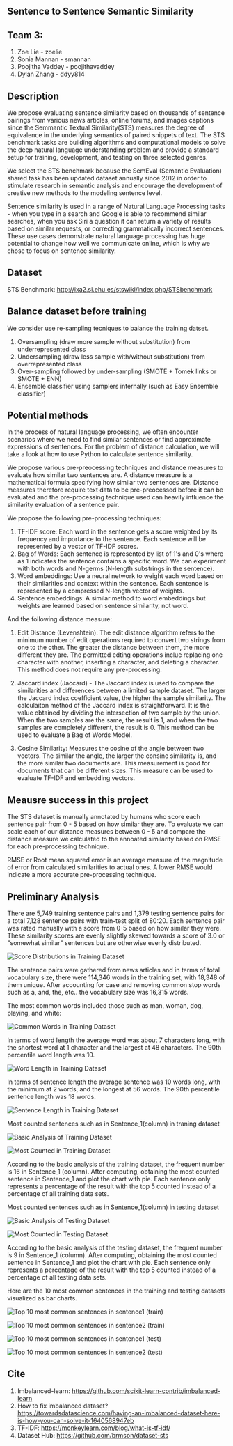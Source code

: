 ## Sentence to Sentence Semantic Similarity

## Team 3:
1. Zoe Lie - zoelie
2. Sonia Mannan - smannan
3. Poojitha Vaddey - poojithavaddey
4. Dylan Zhang - ddyy814

## Description
We propose evaluating sentence similarity based on thousands of sentence pairings from various news articles, 
online forums, and images captions since the Semmantic Textual Similarity(STS) measures the degree of equivalence
in the underlying semantics of paired snippets of text. The STS benchmark tasks are building algorithms and computational models to solve the 
deep natural language understanding problem and provide a standard setup for training, development, and testing on three selected genres.

We select the STS benchmark because the SemEval (Semantic Evaluation) shared task has been updated dataset annually since 2012 in order to stimulate research in semantic 
analysis and encourage the development of creative new methods to the modeling sentence level.

Sentence similarity is used in a range of Natural Language Processing tasks - when you type in a search and Google is able to recommend similar searches, when you ask 
Siri a question it can return a variety of results based on similar requests, or correcting grammatically incorrect sentences. These use cases demonstrate natural 
language processing has huge potential to change how well we communicate online, which is why we chose to focus on sentence similarity.


## Dataset
STS Benchmark: http://ixa2.si.ehu.es/stswiki/index.php/STSbenchmark

## Balance dataset before training

We consider use re-sampling tecniques to balance the training datset.

1. Oversampling (draw more sample without substitution) from underrepresented class
2. Undersampling (draw less sample with/without substitution) from overrepresented class
3. Over-sampling followed by under-sampling (SMOTE + Tomek links or SMOTE + ENN)
4. Ensemble classifier using samplers internally (such as Easy Ensemble classifier)

## Potential methods
In the process of natural language processing, we often encounter scenarios where we need to find similar sentences or find approximate expressions of sentences.
For the problem of distance calculation, we will take a look at how to use Python to calculate sentence similarity.

We propose various pre-preocessing techniques and distance measures to evaluate how similar two sentences are. A distance measure is a mathematical formula specifying
how similar two sentences are. Distance measures therefore require text data to be pre-preocessed before it can be evaluated and the pre-processing technique used can
heavily influence the similarity evaluation of a sentence pair.

We propose the following pre-processing techniques:

1. TF-IDF score: Each word in the sentence gets a score weighted by its frequency and importance to the sentence. Each sentence will be represented by a vector of TF-IDF scores.
2. Bag of Words: Each sentence is represented by list of 1's and 0's where as 1 indicates the sentence contains a specific word. We can experiment with both words and
N-germs (N-length substrings in the sentence).
3. Word embeddings: Use a neural network to weight each word based on their similarities and context within the sentence. Each sentence is represented by a compressed 
N-length vector of weights.
4. Sentence embeddings: A similar method to word embeddings but weights are learned based on sentence similarity, not word.

And the following distance measure:
1. Edit Distance (Levenshtein): The edit distance algorithm refers to the minimum number of edit operations required to convert two strings from one to the other.
The greater the distance between them, the more different they are. The permitted edting operations inclue replacing one character with another, inserting a character, and deleting a character. This method does not require any pre-processing.

2. Jaccard index (Jaccard) - The Jaccard index is used to compare the similarities and differences between a limited sample dataset. The larger the Jaccard index coefficient
value, the higher the sample similarity. The calculaiton method of the Jaccard index is straightforward. It is the value obtained by dividing the intersection
of two sample by the union. When the two samples are the same, the result is 1, and when the two samples are completely different, the result is 0. This method can be
used to evaluate a Bag of Words Model.

3. Cosine Similarity: Measures the cosine of the angle between two vectors. The similar the angle, the larger the consine similarity is, and the more similar two documents are.
This measurement is good for documents that can be different sizes. This measure can be used to evaluate TF-IDF and embedding vectors.

## Meausre success in this project

The STS dataset is manually annotated by humans who score each sentence pair from 0 - 5 based on how similar they are. To evaluate we can scale each of our distance measures between 0 - 5 and compare the distance measure we calculated to the annoated similarity based on RMSE for each pre-processing technique.

RMSE or Root mean squared error is an average measure of the magnitude of error from calculated similarities to actual ones. A lower RMSE would indicate a more accurate pre-processing technique.

## Preliminary Analysis

There are 5,749 training sentence pairs and 1,379 testing sentence pairs for a total 7,128 sentence pairs with train-test split of 80:20. Each sentence pair was rated manually with a score from 0-5 based on how similar they were. These similarity scores are evenly slightly skewed towards a score of 3.0 or "somewhat similar" sentences but are otherwise evenly distributed.

![Score Distributions in Training Dataset](preliminary_analysis_charts/similarity_score_distribution_train.png)

The sentence pairs were gathered from news articles and in terms of total vocabulary size, there were 114,346 words in the training set, with 18,348 of them unique. After accounting for case and removing common stop words such as a, and, the, etc.. the vocabulary size was 16,315 words.

The most common words included those such as man, woman, dog, playing, and white:

![Common Words in Training Dataset](preliminary_analysis_charts/common_words_train.png)

In terms of word length the average word was about 7 characters long, with the shortest word at 1 character and the largest at 48 characters. The 90th percentile word length was 10.

![Word Length in Training Dataset](preliminary_analysis_charts/long_words_train.png)

In terms of sentence length the average sentence was 10 words long, with the minimum at 2 words, and the longest at 56 words. The 90th percentile sentence length was 18 words.

![Sentence Length in Training Dataset](preliminary_analysis_charts/long_sentences_train.png)

Most counted sentences such as in Sentence_1(column) in traning dataset 

![Basic Analysis of Training Dataset](preliminary_analysis_charts/training_dataset_basic_analysis.png)

![Most Counted in Training Dataset](preliminary_analysis_charts/training_dataset_most_counted.png)

According to the basic analysis of the training dataset, the frequent number is 16 in Sentence_1 (column). After computing, obtaining the most counted sentence in Sentence_1 and plot the chart with pie. Each sentence only represents a percentage of the result with the top 5 counted instead of a percentage of all training data sets.

Most counted sentences such as in Sentence_1(column) in testing dataset 

![Basic Analysis of Testing Dataset](preliminary_analysis_charts/testing_dataset_basic_analysis.png)

![Most Counted in Testing Dataset](preliminary_analysis_charts/testing_dataset_most_counted.png)

According to the basic analysis of the testing dataset, the frequent number is 9 in Sentence_1 (column). After computing, obtaining the most counted sentence in Sentence_1 and plot the chart with pie. Each sentence only represents a percentage of the result with the top 5 counted instead of a percentage of all testing data sets.

Here are the 10 most common sentences in the training and testing datasets visualized as bar charts.

![Top 10 most common sentences in sentence1 (train)](preliminary_analysis_charts/10mostcommon_s1_train.png)

![Top 10 most common sentences in sentence2 (train)](preliminary_analysis_charts/10mostcommon_s2_train.png)

![Top 10 most common sentences in sentence1 (test)](preliminary_analysis_charts/10mostcommon_s1_test.png)

![Top 10 most common sentences in sentence2 (test)](preliminary_analysis_charts/10mostcommon_s2_test.png)

## Cite
1. Imbalanced-learn: https://github.com/scikit-learn-contrib/imbalanced-learn
2. How to fix imbalanced dataset? https://towardsdatascience.com/having-an-imbalanced-dataset-here-is-how-you-can-solve-it-1640568947eb
3. TF-IDF: https://monkeylearn.com/blog/what-is-tf-idf/
4. Dataset Hub: https://github.com/brmson/dataset-sts
